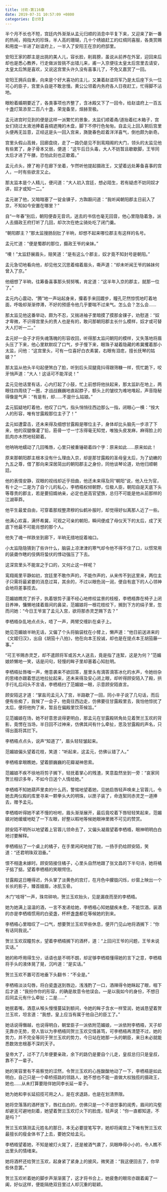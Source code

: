```yaml
---
title: 讨欢-第116章
date: 2019-07-31 10:57:09 +0800
categories: [讨欢]
---
```


半个月不长也不短，宫廷内外渐渐从孟元归顺的消息中平复下来，又迎来了新一番的热闹，拇指大的珍珠，半人高的珊瑚，几十个绣娘赶工的红绸同喜服，各类赏赐和用度一半进了赵谊府上，一半入了安阳王在京的府邸里。

安阳王家的郡主是出挑的美人儿，容长脸，削肩膀，虽说从前养在外室，迎回来后却也是悉心教养，行走做派皆挑不出错儿来，甫一入京便往太皇太后宫里去请安，太皇太后煞是喜欢，又说这宫里头许久没有喜事儿了，不免又嘉赏了一回。

安阳王拥兵自重，向来是个好大喜功的主儿，又兼着赵谊将军乃是太后座下头一位可心的臣子，宫里头自是不敢怠慢。黄公公领着内务府各人日夜赶工，忙得脚不沾地。

眼盼着婚期要近了，各类事项也齐整了，含冰殿又下了一回令，给赵谊府上一百五十盏灯笼添至二百八十盏，荣宠备至，煊赫至极。

孟元进宫时见到的便是这样一派繁忙的景象，太监们顺着甬/道抬着红木箱子，宫女们绕过太液池捧着喜绸遮掩的木盘，脚下不停行色匆匆。自孟元上回入朝后宫里头便再无旨意，正经这是头一回入宫来，旖旎春色趁着洋洋喜气，倒也颇为新奇。

宫里头假山高耸，回廊盘绕，走了一路仍是见不到鸾翔阁的大门，领头的太监见他有些累了，身子骨本又弱，便道：“这午后日头毒，大人不妨暂且歇歇脚，王爷同太后才进了午膳，恐怕此刻也正歇着。”

孟元点头，撩了袍子在廊下坐着，乍然听他提起摄政王，又望着远处筹备喜事的宫人，一时有些欲言又止。

那太监本是个人精儿，便问道：“大人初入宫廷，想必陌生，若有疑虑不妨同奴才讲，奴才或知一二。”

孟元谢了他，又暗暗塞了一锭金锞子，方踟蹰问道：“我听闻朝阳郡主日前入了京，不知如今安置在哪里？”

自“一年春”别后，朝阳便杳无音讯，送去的书信也毫无回音，他心里隐隐着急，派人去摄政王府打听了几回，却次次在绝尘骑处吃了闭门羹。

“朝阳郡主？”那太监搜肠刮肚了半晌，却想不起来哪位郡主有这样的名号。

孟元忙道：“便是蜀郡的那位，摄政王爷的亲妹。”

“噢！”太监舒展眉头，赔笑道：“是有这么个郡主，奴才竟不知封号是朝阳。”

孟元急切地看向他，却见他又沉思着缩着眉头，嘶声道：“却未听闻王爷的姊妹何曾入了京。”

他细想了半晌，往筹备喜事那头努努嘴，肯定道：“这半年入京的郡主，就那一位了。”

孟元内心震动，“腾”地一声站起身来，攥着手来回踱步，瞳孔茫然惊慌地盯着地面，呼吸却渐渐停滞，不好的预感令他几乎要喘不过来气。怎么会？怎么会……

那太监见他这番举动，颇为不忍，又揣进袖子里暗摸了摸那金锞子，劝慰道：“奴才卑微，不识得宫里头的贵人也是有的，敢问那朝阳郡主长什么模样，奴才或可替大人打听一二。”

孟元好一会子才将失魂落魄的形容收回，听得那太监问朝阳的模样，又失落地将眉头压了下来，他心里默默叹了口气，步子慢下来，眼珠子凝着隐藏的希冀攫着那小太监，问他：“这宫里头，可有一位喜好白衣素裳，右眼有泪痣，擅长抚琴的姑娘？”

那太监从他头半句起便煞白了脸，听到后头双腿竟抖得跟筛糠一样，慌忙跪下，咬牙悄声道：“大人！这话可不能浑说！”

孟元见他话里有话，心内打起了小鼓，忙上前想将他扶起来，那太监趴在地上，两眼往四周绕了一圈，才战战巍巍地直起脖子，额头上的皱纹为难地堆起，声音隐秘得像是气声：“有是有，却……不是什么姑娘。”

孟元狐疑地盯着他，他叹了口气，指头悄悄往西边那么一指，闭眼心一横：“按大人的形容，唯有甘露殿那位主子了！”

孟元如遭雷击，还未来得及细想甘露殿是哪位主子，身体却比头脑先一步凉了下来，他的双腿像灌了铅，筋骨一寸一寸冻得毫无知觉，唯独头皮发麻，麻得脸上的肌肉亦木然地轻颠着。

他呐呐地蠕动了几回嘴唇，心里只被重锤砸着四个字：原来如此……原来如此！

原来那朝阳郡主根本没有什么理由入京，却是那甘露殿的圣母皇太后，为了幼嫩的九五之尊，借了那向来深居简出的朝阳郡主之身份，同他谈琴论道，劝他归顺朝廷。

他的表情安静，双眼的视线却近乎扭曲，他还未来得及同“朝阳”说，他入仕为官，有十之一二是为了自个儿的私心，李栖梧权倾朝野，位极人臣，朝阳自是天底下头等尊贵的郡主，若是要招婿纳亲，必定也是高官望族，总归不可能是他从前那样的江湖草莽。

他平生最爱自由，可穿着那规整肃穆的仙鹤补服时，却觉得好似离那人近了一些。

他满心欢喜，满怀希冀，可观之可亲的朝阳，瞬间便成了母仪天下的太后，成了天底下他最不可能肖想的那个人。

他失了魂一样跌坐到廊下，半晌无措地捉着袖口。

小太监隐隐猜到了些许什么，脑袋上凉津津的寒气却令他不得不住了口，以惯常用的装聋作瞎的伎俩将蛰伏的悸动强压了下去。

这深宫里头不能宣之于口的，又何止这一样呢？

鸾翔阁里平静如初，宫廷里不敢作声的，不能作声的，从来传不到这里来，两位主子只需将最紧要的消息过耳，其余的，不过以眼色润一润，便自有底下的人心领神会地将差事揽去。

范媚娘瞧完了折子，执着银剪子漫不经心地修绞盆景的枝桠，李栖梧靠在椅子上闭目养神，慵懒地揉着眉间的鼻梁，范媚娘将一根花枝绞下，搁到下方的绢子里，忽而问她：“今日王爷宣了孟元入宫，欲将那赤灵芝赐下去？”

李栖梧杂乱地点点头，唔了一声，两臂交缠趴在桌子上。

她见范媚娘半晌无话，又偏了个头将脑袋枕在小臂上，懒声道：“他日前送进来的《文姬归汉》，出自《胡笳十八拍》，他在向本王投诚，却也是在提点本王胡笳藤一事。”

“可王爷赐赤灵芝，却不遣顾将军或苏大人送去，竟是指了连絮，这是为何？”范媚娘娇懒地一笑，话是问句，轻慢的眸子里却塞着心知肚明。

李栖梧扯唇嗤一声，倦意袭来不欲回答，屋里头有滴答滴答冰化的水声，令她纷杂的思绪亦跟着悠远地拉扯起来，还未来得及安心闭上眼，却听得顾安陌入了殿，拱手行礼后闷头不言语，李栖梧扫了范媚娘一眼，示意顾安陌直言。

顾安陌这才道：“掌盐司孟元入了宫，半路歇了一回，同小辛子说了几句话，而后便有些痴了，我候了一会子，他竟往西边走，仿佛要往甘露殿里去，我怕他惊扰了太后，便将他拘了来，暂且在偏殿里饮茶候旨。”

见范媚娘在场，她不好意思说得更明白，那孟元在甘露殿转角处见着贺兰玉欢的背影，竟愣在当场，半日回不过神来，仿佛其间有什么牵扯，思及甘露殿的声名，只得出面将其拦下。

李栖梧点点头，说声“知道了”，眉头轻轻皱起来。

范媚娘偏头望着花枝，笑道：“听起来，这孟元，仿佛认错了人。”

李栖梧拿眼瞧她，望着颤巍巍的花瓣凝神思索。

范媚娘不疾不徐地将剪子搁下，轻抚着掌心的残渣，笑意盈然坐到一旁：“哀家同贺兰相识多年，不如今日送个人情给她。”

李栖梧不知她葫芦里卖的什么药，警惕地望着她，见她启唇轻声唤来上官蓉儿，令她去两仪殿的库里寻来一颗拳头大的明珠，以匣子装了，命连絮同赤灵芝一道捧去，赠予孟元。

李栖梧听得她不紧不慢的吩咐，眉头渐渐展开，最后竟咬着下唇轻轻笑起来，范媚娘对她缓缓地眨了一下左眼，好整以暇地等候她眼神里微不可见的赞赏。

顾安陌不明所以地望着上官蓉儿领命去了，又偏头凝眉望着李栖梧，眼神明明白白地讨要解释。

李栖梧拈了一个桌上的橘子，在手里闲闲地抛了抛，一扬手扔给顾安陌，笑道：“还君明珠双泪垂。”

恨不相逢未嫁时。顾安陌接住橘子，心里头自然地跟了张文昌的下半句诗，她将橘子掂了掂，望着李栖梧的笑眼愕住。

甘露殿这日睡得迟，外头掌了淡黄色的宫灯，在月色中朦胧闪烁，纱窗上映出一个长长的影子，臻首娥眉，冰肌玉骨。

木门“吱呀”一声，珠帘碎响，贺兰玉欢抬头，见是漏夜而至的李栖梧。

她为她满上温温的酒，一言不发递给她，李栖梧心知她腿疾未愈，不能饮酒，装酒的亦是李栖梧惯用的白瓷盏，杯杯盏盏都在等候她的到来。

李栖梧心里暗叹了一口气，想要贺兰玉欢早些休息，便开门见山地将酒搁下：“你有话同我说。”

贺兰玉欢双瞳剪水，望着李栖梧搁下的酒杯，道：“上回问王爷的问题，王爷未说实话。”

她的称呼用得生分，话语也是不明不朗，却足够李栖梧懂得她的言下之意，李栖梧将手头的液体晃了晃，沉吟道：“是实话。”

贺兰玉欢不置可否地垂下头翻书：“不全是。”

李栖梧淡淡勾唇，将白瓷盏送到唇边，浅浅酌了一口，酒辣得令她眯起了眼，咽下后才道：“我扮作你的形容，的确是故意令他误会。一是以我如今的身份，不想日后同孟元有什么牵扯；二是……”

她抿着嘴，酒意从喉头慢慢蔓延到额间，令她的眸子含水一样莹润，她诚恳望着贺兰玉欢，坦言道：“我想，皇上应当有属于他自己的臣工了。”

她话说得僭越，也说得明白，朝堂臣子一派依附范媚娘，一派依附李栖梧，天子却无靠亦无势，旁人皆以为李栖梧同贺兰玉欢交情甚笃，可李栖梧再清楚不过，她的势力，并不完全等同于贺兰玉欢的势力，今日站在她那一头的朝臣，来日未必就能悉数效忠根基不深的天子。

皇帝大了，过不了几年便要亲政，余下的路仍是要自个儿走，皇叔总归只是皇叔，靠不了一辈子。

她的笑容里有不易察觉的涩然，令贺兰玉欢的心旌酸酸地动了一下，李栖梧是如此明白，自己只是一个牵桥搭路的领路人，她不想也不能一直做大权独揽的摄政王，她也……从未打算要陪伴她同李长延一辈子。

她为她和李长延招揽可用之人，是在求退路，也是在划清界限。

她将空落落的酒杯放下，唇红齿白的，仿佛只是一个不谙世事的闺秀，眉间的沟壑却避无可避地刻着，她望着贺兰玉欢灯火下的脸庞，轻声说：“你一直都知道，不是吗？”

贺兰玉欢猜测孟元姓名的那日，本无必要提笔写字，她却将阖宫上下唯有贺兰玉欢最擅长的瘦金体书了上去，要她交给孟元。

李栖梧望着她，不知是被灯火晃了，还是被酒气袭了，凤眼睁得小小的，令人瞧不出里头的情绪来。

她将酒杯还给贺兰玉欢，起身紧了紧身上的披风，微笑道：“我这便回去了，你早些休息罢。”

贺兰玉欢听着她的脚步声渐渐匿了，这才将书合上，她疲惫的眼帘亦跟着阖了一阖，好似这样，便能隔绝双目里过人却沉重的聪颖。

